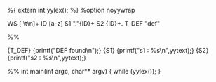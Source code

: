 %{
  extern int yylex();
%}
%option noyywrap

WS	[ \t\n]+
ID    [a-z]
S1      "."{ID}+
S2    {ID}+.
T_DEF	"def"


%%

{T_DEF} {printf("DEF  found\n");}
{S1} {printf("s1 : %s\n",yytext);}
{S2} {printf("s2 : %s\n",yytext);}


%%
int main(int argc, char** argv) {
  while (yylex());
}

